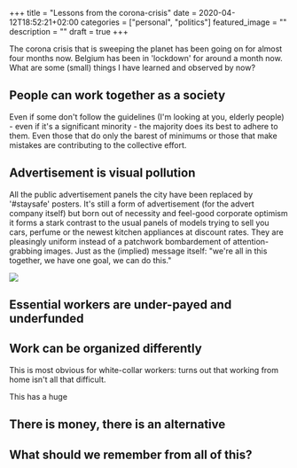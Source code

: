 +++
title =  "Lessons from the corona-crisis"
date = 2020-04-12T18:52:21+02:00
categories = ["personal", "politics"]
featured_image = ""
description = ""
draft = true
+++

The corona crisis that is sweeping the planet has been going on for almost four months now. Belgium has been in 'lockdown' for around a month now. What are some (small) things I have learned and observed by now?

<!--more-->

## People can work together as a society
Even if some don't follow the guidelines (I'm looking at you, elderly people) - even if it's a significant minority - the majority does its best to adhere to them. Even those that do only the barest of minimums or those that make mistakes are contributing to the collective effort.

## Advertisement is visual pollution
All the public advertisement panels the city have been replaced by '#staysafe' posters. It's still a form of advertisement (for the advert company itself) but born out of necessity and feel-good corporate optimism it forms a stark contrast to the usual panels of models trying to sell you cars, perfume or the newest kitchen appliances at discount rates. They are pleasingly uniform instead of a patchwork bombardement of attention-grabbing images. Just as the (implied) message itself: "we're all in this together, we have one goal, we can do this."

![](/img/blog/corona-adverts.jpg)


## Essential workers are under-payed and underfunded

## Work can be organized differently
This is most obvious for white-collar workers: turns out that working from home isn't all that difficult.

This has a huge 

## There is money, there is an alternative

## What should we remember from all of this?